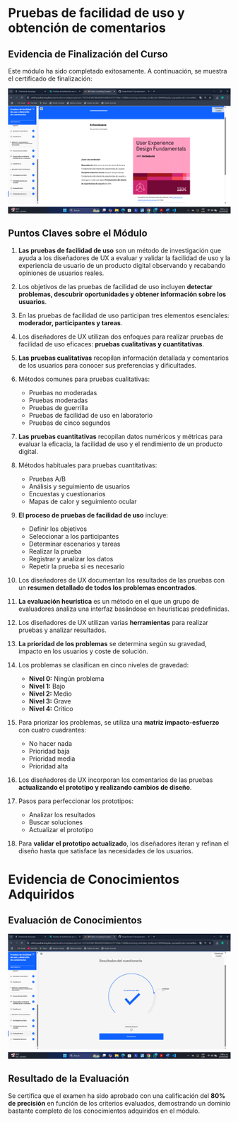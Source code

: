 # Pruebas de facilidad de uso y obtención de comentarios

## Evidencia de Finalización del Curso  

Este módulo ha sido completado exitosamente. A continuación, se muestra el certificado de finalización:  

![Certificado de Finalización - Pruebas de facilidad de uso y obtención de comentarios](/recursos-adicionales/CERTIFICADO5.png)  

## Puntos Claves sobre el Módulo  

1. **Las pruebas de facilidad de uso** son un método de investigación que ayuda a los diseñadores de UX a evaluar y validar la facilidad de uso y la experiencia de usuario de un producto digital observando y recabando opiniones de usuarios reales.  

2. Los objetivos de las pruebas de facilidad de uso incluyen **detectar problemas, descubrir oportunidades y obtener información sobre los usuarios**.  

3. En las pruebas de facilidad de uso participan tres elementos esenciales: **moderador, participantes y tareas**.  

4. Los diseñadores de UX utilizan dos enfoques para realizar pruebas de facilidad de uso eficaces: **pruebas cualitativas y cuantitativas**.  

5. **Las pruebas cualitativas** recopilan información detallada y comentarios de los usuarios para conocer sus preferencias y dificultades.  

6. Métodos comunes para pruebas cualitativas:  
   - Pruebas no moderadas  
   - Pruebas moderadas  
   - Pruebas de guerrilla  
   - Pruebas de facilidad de uso en laboratorio  
   - Pruebas de cinco segundos  

7. **Las pruebas cuantitativas** recopilan datos numéricos y métricas para evaluar la eficacia, la facilidad de uso y el rendimiento de un producto digital.  

8. Métodos habituales para pruebas cuantitativas:  
   - Pruebas A/B  
   - Análisis y seguimiento de usuarios  
   - Encuestas y cuestionarios  
   - Mapas de calor y seguimiento ocular  

9. **El proceso de pruebas de facilidad de uso** incluye:  
   - Definir los objetivos  
   - Seleccionar a los participantes  
   - Determinar escenarios y tareas  
   - Realizar la prueba  
   - Registrar y analizar los datos  
   - Repetir la prueba si es necesario  

10. Los diseñadores de UX documentan los resultados de las pruebas con un **resumen detallado de todos los problemas encontrados**.  

11. **La evaluación heurística** es un método en el que un grupo de evaluadores analiza una interfaz basándose en heurísticas predefinidas.  

12. Los diseñadores de UX utilizan varias **herramientas** para realizar pruebas y analizar resultados.  

13. **La prioridad de los problemas** se determina según su gravedad, impacto en los usuarios y coste de solución.  

14. Los problemas se clasifican en cinco niveles de gravedad:  
    - **Nivel 0:** Ningún problema  
    - **Nivel 1:** Bajo  
    - **Nivel 2:** Medio  
    - **Nivel 3:** Grave  
    - **Nivel 4:** Crítico  

15. Para priorizar los problemas, se utiliza una **matriz impacto-esfuerzo** con cuatro cuadrantes:  
    - No hacer nada  
    - Prioridad baja  
    - Prioridad media  
    - Prioridad alta  

16. Los diseñadores de UX incorporan los comentarios de las pruebas **actualizando el prototipo y realizando cambios de diseño**.  

17. Pasos para perfeccionar los prototipos:  
    - Analizar los resultados  
    - Buscar soluciones  
    - Actualizar el prototipo  

18. Para **validar el prototipo actualizado**, los diseñadores iteran y refinan el diseño hasta que satisface las necesidades de los usuarios.  
# Evidencia de Conocimientos Adquiridos  

## Evaluación de Conocimientos  

![Evaluación de Conocimientos](/recursos-adicionales/EVIDENCIA5.png)  

## Resultado de la Evaluación  

Se certifica que el examen ha sido aprobado con una calificación del **80% de precisión** en función de los criterios evaluados, demostrando un dominio bastante completo de los conocimientos adquiridos en el módulo.  
